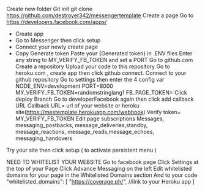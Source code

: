 Create new folder
Git init
git clone https://github.com/destroyer342/messengertemplate
Create a page
Go to https://developers.facebook.com/apps/
-	Create app
-	Go to Messenger then click setup
-	Connect your newly create page
-	Copy Generate token
 Paste your {Generated token} in  .ENV files
Enter any string to MY_VERIFY_FB_TOKEN  and  set a PORT
Go to github.com
Create a repository
Upload your code to this repository
Go to heroku.com , create app then click github connect. Connect to your github repository
Go to settings then enter the 4 config var
	NODE_ENV=development
PORT=8000
MY_VERIFY_FB_TOKEN=randomstringlang1
FB_PAGE_TOKEN=
Click deploy Branch
Go to developerFacebook again then click add callback URL
Callback URL= url of your website or heroku site(https://mestemplate.herokuapp.com/webhook)
Verify token= MY_VERIFY_FB_TOKEN
Edit page subscriptions
Messages, messaging_postbacks, message_deliveries,standby, message_reactions, message_reads,message_echoes, messaging_handovers

Try your site then click setup ( to activate persistent menu )


NEED TO WHITELIST YOUR WEBSITE
Go to facebook page
Click Settings at the top of your Page
Click Advance Messaging on the left
Edit whitelisted domains for your page in the Whitelisted Domains section
And to your code
       "whitelisted_domains": [
            "https://coverage.ph/", //link to your Heroku app
        ]





